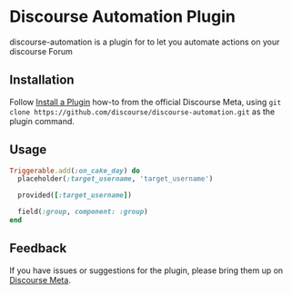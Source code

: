 # Discourse Automation Plugin

discourse-automation is a plugin for to let you automate actions on your discourse Forum

## Installation

Follow [Install a Plugin](https://meta.discourse.org/t/install-a-plugin/19157)
how-to from the official Discourse Meta, using `git clone https://github.com/discourse/discourse-automation.git`
as the plugin command.

## Usage

```ruby
Triggerable.add(:on_cake_day) do
  placeholder(:target_username, 'target_username')

  provided([:target_username])

  field(:group, component: :group)
end
```

## Feedback

If you have issues or suggestions for the plugin, please bring them up on
[Discourse Meta](https://meta.discourse.org/t/discourse-automation/195773).
